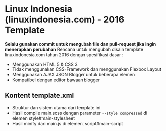 <h1>Linux Indonesia (linuxindonesia.com) -  2016 Template</h1>
<b>Selalu gunakan commit untuk mengubah file dan pull-request jika ingin menerapkan perubahan</b>
Rencana untuk mengubah disain template linuxindonesia.com tahun 2016 dengan spesifikasi dasar :
<ul>
<li>Menggunakan HTML 5 & CSS 3</li>
<li>Tidak menggunakan CSS-Framework dan menggunakan Flexbox Layout</li>
<li>Menggunakan AJAX JSON Blogger untuk beberapa elemen</li>
<li>Kompatibel dengan editor bawaan blogger</li>
</ul>

<h2>Kontent template.xml</h2>
<ul>
<li>Struktur dan sistem utama dari template ini</li>
<li>Hasil compile main.scss dengan parameter <code>--style compressed</code> di elemen style#main-stylesheet</li>
<li>Hasil minify dari main.js di element script#main-script</li>
</ul>
